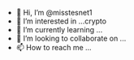 - 👋 Hi, I’m @misstesnet1
- 👀 I’m interested in ...crypto
- 🌱 I’m currently learning ...
- 💞️ I’m looking to collaborate on ...
- 📫 How to reach me ...

<!---
mnhcmgc,jhvkvjbm mnmnkn.kn.,n.,kn.knvisstesnet1/misstesnet1 is a ✨ special ✨ repository because its `README.md` (this file) appears on your GitHub profile.
You can click the Preview link to take a look at your changes.
--->
